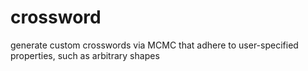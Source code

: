 # crossword
generate custom crosswords via MCMC that adhere to user-specified properties, such as arbitrary shapes
